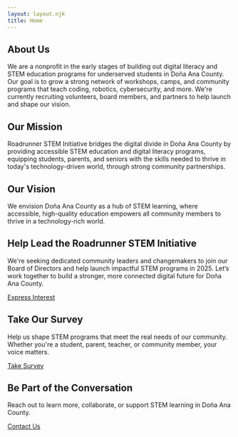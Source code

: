 ```yaml
---
layout: layout.njk
title: Home
---
```


<section class="aboutus-section">
  <h2>About Us</h2>
  <p>
    We are a nonprofit in the early stages of building out digital literacy and STEM education programs for underserved students in Doña Ana County. Our goal is to grow a strong network of workshops, camps, and community programs that teach coding, robotics, cybersecurity, and more. We're currently recruiting volunteers, board members, and partners to help launch and shape our vision.
  </p>
</section>

<section class="missionvision-section two-column">
  <div>
    <h2>Our Mission</h2>
    <p>
      Roadrunner STEM Initiative bridges the digital divide in Doña Ana County by providing accessible STEM education and digital literacy programs, equipping students, parents, and seniors with the skills needed to thrive in today's technology-driven world, through strong community partnerships.
    </p>
  </div>
  <div>
    <h2>Our Vision</h2>
    <p>
      We envision Doña Ana County as a hub of STEM learning, where accessible, high-quality education empowers all community members to thrive in a technology-rich world.
    </p>
  </div>
</section>

<section class="boardrecruit-section">
  <h2>Help Lead the Roadrunner STEM Initiative</h2>
  <p>
    We're seeking dedicated community leaders and changemakers to join our Board of Directors and help launch impactful STEM programs in 2025. Let’s work together to build a stronger, more connected digital future for Doña Ana County.
  </p>
  <a href="/board-interest.html" class="button">Express Interest</a>
</section>

<section class="survey-section">
  <h2>Take Our Survey</h2>
  <p>
    Help us shape STEM programs that meet the real needs of our community. Whether you're a student, parent, teacher, or community member, your voice matters.
  </p>
  <a href="https://bit.ly/STEMinDACounty" target="_blank" class="button">Take Survey</a>
</section>

<section class="contactus-section">
  <h2>Be Part of the Conversation</h2>
  <p>
    Reach out to learn more, collaborate, or support STEM learning in Doña Ana County.
  </p>
  <a href="/contact-form.html" class="button">Contact Us</a>
</section>
